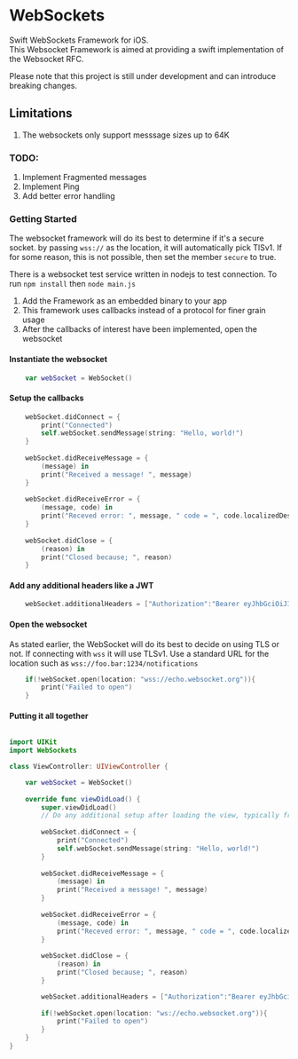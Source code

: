 # WebSockets
Swift WebSockets Framework for iOS.  
This Websocket Framework is aimed at providing a swift implementation of the Websocket RFC.

Please note that this project is still under development and can introduce breaking changes.

## Limitations
1. The websockets only support messsage sizes up to 64K

### TODO:
1. Implement Fragmented messages
2. Implement Ping
3. Add better error handling

### Getting Started

The websocket framework will do its best to determine if it's a secure socket.  by passing `wss://` as the location, it will
automatically pick TlSv1.  If for some reason, this is not possible, then set the member `secure` to true.

There is a websocket test service written in nodejs to test connection.  To run `npm install` then `node main.js`

1. Add the Framework as an embedded binary to your app
2. This framework uses callbacks instead of a protocol for finer grain usage
3. After the callbacks of interest have been implemented, open the websocket

#### Instantiate the websocket
``` Swift
    var webSocket = WebSocket()
```

#### Setup the callbacks
``` Swift
    webSocket.didConnect = {
        print("Connected")
        self.webSocket.sendMessage(string: "Hello, world!")
    }
    
    webSocket.didReceiveMessage = {
        (message) in
        print("Received a message! ", message)
    }
    
    webSocket.didReceiveError = {
        (message, code) in
        print("Receved error: ", message, " code = ", code.localizedDescription)
    }
    
    webSocket.didClose = {
        (reason) in
        print("Closed because; ", reason)
    }
```

#### Add any additional headers like a JWT
``` Swift
    webSocket.additionalHeaders = ["Authorization":"Bearer eyJhbGciOiJIUzI1NiIsInR5cCI6IkpXVCJ9.eyJzdWIiOiIxMjM0NTY3ODkwIiwibmFtZSI6IkpvaG4gRG9lIiwiaWF0IjoxNTE2MjM5MDIyfQ.SflKxwRJSMeKKF2QT4fwpMeJf36POk6yJV_adQssw5c"]
```

#### Open the websocket
As stated earlier, the WebSocket will do its best to decide on using TLS or not.  If connecting with `wss` it will use TLSv1.
Use a standard URL for the location such as `wss://foo.bar:1234/notifications`
``` Swift
    if(!webSocket.open(location: "wss://echo.websocket.org")){
        print("Failed to open")
    }
```

#### Putting it all together 

``` Swift

import UIKit
import WebSockets

class ViewController: UIViewController {

    var webSocket = WebSocket()
    
    override func viewDidLoad() {
        super.viewDidLoad()
        // Do any additional setup after loading the view, typically from a nib.
        
        webSocket.didConnect = {
            print("Connected")
            self.webSocket.sendMessage(string: "Hello, world!")
        }
        
        webSocket.didReceiveMessage = {
            (message) in
            print("Received a message! ", message)
        }
        
        webSocket.didReceiveError = {
            (message, code) in
            print("Receved error: ", message, " code = ", code.localizedDescription)
        }
        
        webSocket.didClose = {
            (reason) in
            print("Closed because; ", reason)
        }

        webSocket.additionalHeaders = ["Authorization":"Bearer eyJhbGciOiJIUzI1NiIsInR5cCI6IkpXVCJ9.eyJzdWIiOiIxMjM0NTY3ODkwIiwibmFtZSI6IkpvaG4gRG9lIiwiaWF0IjoxNTE2MjM5MDIyfQ.SflKxwRJSMeKKF2QT4fwpMeJf36POk6yJV_adQssw5c"]
        
        if(!webSocket.open(location: "ws://echo.websocket.org")){
            print("Failed to open")
        }
    }
}
```
